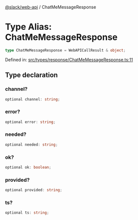 [@slack/web-api](../index.md) / ChatMeMessageResponse

# Type Alias: ChatMeMessageResponse

```ts
type ChatMeMessageResponse = WebAPICallResult & object;
```

Defined in: [src/types/response/ChatMeMessageResponse.ts:11](https://github.com/slackapi/node-slack-sdk/blob/main/packages/web-api/src/types/response/ChatMeMessageResponse.ts#L11)

## Type declaration

### channel?

```ts
optional channel: string;
```

### error?

```ts
optional error: string;
```

### needed?

```ts
optional needed: string;
```

### ok?

```ts
optional ok: boolean;
```

### provided?

```ts
optional provided: string;
```

### ts?

```ts
optional ts: string;
```

